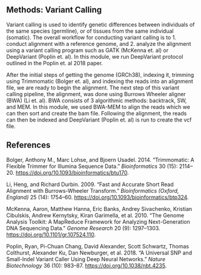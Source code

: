## Methods: Variant Calling

Variant calling is used to identify genetic differences between
individuals of the same species (germline), or of tissues from the same
individual (somatic). The overall workflow for conducting variant
calling is to 1. conduct alignment with a reference genome, and 2.
analyze the alignment using a variant calling program such as GATK
(McKenna et. al) or DeepVariant (Poplin et. al). In this module, we run
DeepVariant protocol outlined in the Poplin et. al 2018 paper.

After the initial steps of getting the genome (GRCh38), indexing it,
trimming using Trimmomatic (Bolger et. al), and indexing the reads into
an alignment file, we are ready to begin the alignment. The next step of
this variant calling pipeline, the alignment, was done using Burrows
Wheeler aligner (BWA) (Li et. al). BWA consists of 3 algorithmic
methods: backtrack, SW, and MEM. In this module, we used BWA-MEM to
align the reads which we can then sort and create the bam file.
Following the alignment, the reads can then be indexed and DeepVariant
(Poplin et. al) is run to create the vcf file.

## References

<div id="refs" class="references">

<div id="ref-Bolger2014">

Bolger, Anthony M., Marc Lohse, and Bjoern Usadel. 2014. “Trimmomatic: A
Flexible Trimmer for Illumina Sequence Data.” *Bioinformatics* 30 (15):
2114–20. <https://doi.org/10.1093/bioinformatics/btu170>.

</div>

<div id="ref-Li2009">

Li, Heng, and Richard Durbin. 2009. “Fast and Accurate Short Read
Alignment with Burrows-Wheeler Transform.” *Bioinformatics (Oxford,
England)* 25 (14): 1754–60.
<https://doi.org/10.1093/bioinformatics/btp324>.

</div>

<div id="ref-McKenna2010">

McKenna, Aaron, Matthew Hanna, Eric Banks, Andrey Sivachenko, Kristian
Cibulskis, Andrew Kernytsky, Kiran Garimella, et al. 2010. “The Genome
Analysis Toolkit: A MapReduce Framework for Analyzing Next-Generation
DNA Sequencing Data.” *Genome Research* 20 (9): 1297–1303.
<https://doi.org/10.1101/gr.107524.110>.

</div>

<div id="ref-Poplin2018">

Poplin, Ryan, Pi-Chuan Chang, David Alexander, Scott Schwartz, Thomas
Colthurst, Alexander Ku, Dan Newburger, et al. 2018. “A Universal SNP
and Small-Indel Variant Caller Using Deep Neural Networks.” *Nature
Biotechnology* 36 (10): 983–87. <https://doi.org/10.1038/nbt.4235>.

</div>

</div>
